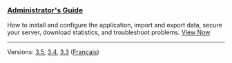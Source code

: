 
### [Administrator's Guide](/admin-guide/en)

How to install and configure the application, import and export data, secure your server, download statistics, and troubleshoot problems. [View Now](/admin-guide/en)

---

Versions: [3.5](/admin-guide/en), [3.4](/admin-guide/3.4/en), [3.3](/admin-guide/3.3/en/) ([Français](/admin-guide/3.3/fr/))

